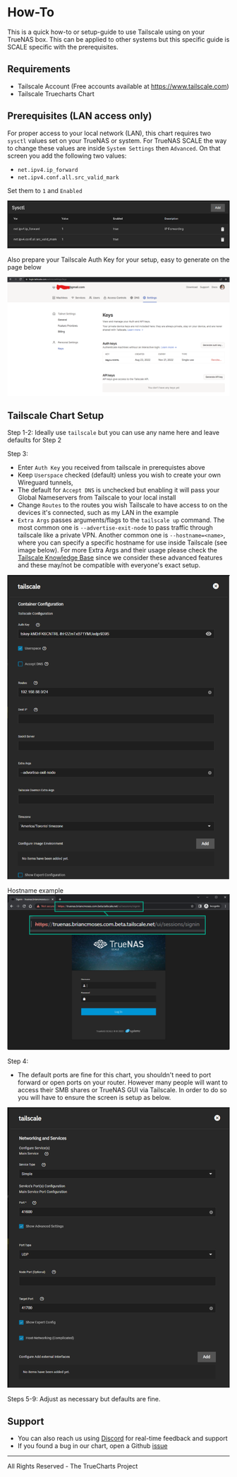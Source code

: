 # How-To

This is a quick how-to or setup-guide to use Tailscale using on your TrueNAS box.
This can be applied to other systems but this specific guide is SCALE specific with the prerequisites.

## Requirements

- Tailscale Account (Free accounts available at https://www.tailscale.com)
- Tailscale Truecharts Chart

## Prerequisites (LAN access only)

For proper access to your local network (LAN), this chart requires two `sysctl` values set on your TrueNAS or system. For TrueNAS SCALE the way to change these values are inside `System Settings` then `Advanced`. On that screen you add the following two values:

- `net.ipv4.ip_forward`
- `net.ipv4.conf.all.src_valid_mark`

Set them to `1` and `Enabled`

![sysctl](img/Sysctl.png)

Also prepare your Tailscale Auth Key for your setup, easy to generate on the page below

![tailscale-auth-key](img/How-To-Image-1.png)

## Tailscale Chart Setup

Step 1-2: Ideally use `tailscale` but you can use any name here and leave defaults for Step 2

Step 3:

- Enter `Auth Key` you received from tailscale in prerequistes above
- Keep `Userspace` checked (default) unless you wish to create your own Wireguard tunnels,
- The default for `Accept DNS` is unchecked but enabling it will pass your Global Nameservers from Tailscale to your local install
- Change `Routes` to the routes you wish Tailscale to have access to on the devices it's connected, such as my LAN in the example
- `Extra Args` passes arguments/flags to the `tailscale up` command. The most common one is `--advertise-exit-node` to pass traffic through tailscale like a private VPN. Another common one is `--hostname=<name>`, where you can specify a specific hostname for use inside Tailscale (see image below). For more Extra Args and their usage please check the [Tailscale Knowledge Base](https://tailscale.com/kb/1080/cli/#up) since we consider these advanced features and these may/not be compatible with everyone's exact setup.

![tailscale-step-3](img/How-To-Image-2.png)

Hostname example
![hostname-example](img/Hostname.png)

Step 4:

- The default ports are fine for this chart, you shouldn't need to port forward or open ports on your router. However many people will want to access their SMB shares or TrueNAS GUI via Tailscale. In order to do so you will have to ensure the screen is setup as below.

![tailscale-step-4](img/How-To-Image-3.png)

Steps 5-9: Adjust as necessary but defaults are fine.

## Support

- You can also reach us using [Discord](https://discord.gg/tVsPTHWTtr) for real-time feedback and support
- If you found a bug in our chart, open a Github [issue](https://github.com/truecharts/apps/issues/new/choose)

---

All Rights Reserved - The TrueCharts Project
